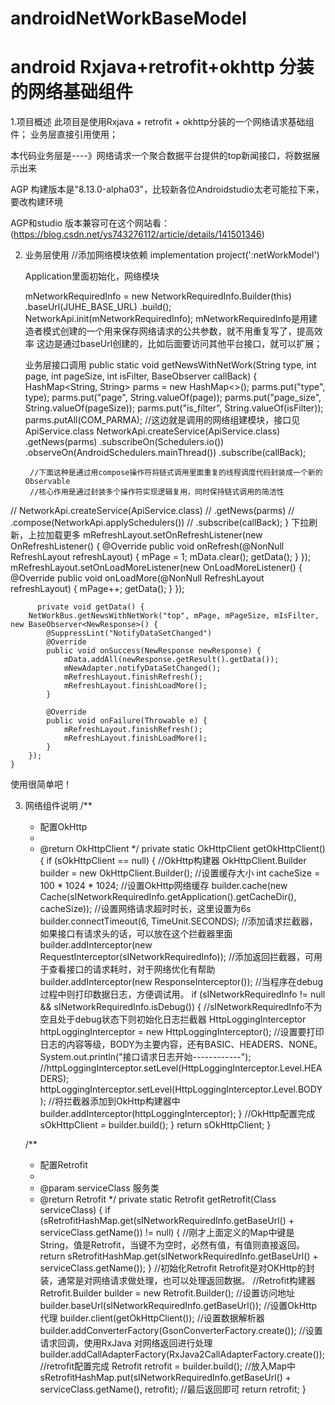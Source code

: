 # androidNetWorkBaseModel
# android Rxjava+retrofit+okhttp 分装的网络基础组件

1.项目概述
此项目是使用Rxjava + retrofit + okhttp分装的一个网络请求基础组件；
业务层直接引用使用；

本代码业务层是----》网络请求一个聚合数据平台提供的top新闻接口，将数据展示出来

AGP 构建版本是"8.13.0-alpha03"，比较新各位Androidstudio太老可能拉下来，要改构建环境

AGP和studio 版本兼容可在这个网站看：(https://blog.csdn.net/ys743276112/article/details/141501346)

2. 业务层使用
   //添加网络模块依赖
    implementation project(':netWorkModel')

   Application里面初始化，网络模块
   
    mNetworkRequiredInfo = new NetworkRequiredInfo.Builder(this)
                .baseUrl(JUHE_BASE_URL)
                .build();
        NetworkApi.init(mNetworkRequiredInfo);
    mNetworkRequiredInfo是用建造者模式创建的一个用来保存网络请求的公共参数，就不用重复写了，提高效率
    这边是通过baseUrl创建的，比如后面要访问其他平台接口，就可以扩展；
   
   业务层接口调用
    public static void getNewsWithNetWork(String type, int page, int pageSize, int isFilter, BaseObserver<NewResponse> callBack) {
        HashMap<String, String> parms = new HashMap<>();
        parms.put("type", type);
        parms.put("page", String.valueOf(page));
        parms.put("page_size", String.valueOf(pageSize));
        parms.put("is_filter", String.valueOf(isFilter));
        parms.putAll(COM_PARMA);
   //这边就是调用的网络组建模块，接口见ApiService.class
        NetworkApi.createService(ApiService.class)
                .getNews(parms)
                .subscribeOn(Schedulers.io())
                .observeOn(AndroidSchedulers.mainThread())
                .subscribe(callBack);

        //下面这种是通过用compose操作符将链式调用里面重复的线程调度代码封装成一个新的Observable
        //核心作用是通过封装多个操作符实现逻辑复用，同时保持链式调用的简洁性
//        NetworkApi.createService(ApiService.class)
//                .getNews(parms)
//                .compose(NetworkApi.<NewResponse>applySchedulers())
//                .subscribe(callBack);
    }
    下拉刷新，上拉加载更多
     mRefreshLayout.setOnRefreshListener(new OnRefreshListener() {
            @Override
            public void onRefresh(@NonNull RefreshLayout refreshLayout) {
                mPage = 1;
                mData.clear();
                getData();
            }
        });
        mRefreshLayout.setOnLoadMoreListener(new OnLoadMoreListener() {
            @Override
            public void onLoadMore(@NonNull RefreshLayout refreshLayout) {
                mPage++;
                getData();
            }
        });

          private void getData() {
        NetWorkBus.getNewsWithNetWork("top", mPage, mPageSize, mIsFilter, new BaseObserver<NewResponse>() {
            @SuppressLint("NotifyDataSetChanged")
            @Override
            public void onSuccess(NewResponse newResponse) {
                mData.addAll(newResponse.getResult().getData());
                mNewAdapter.notifyDataSetChanged();
                mRefreshLayout.finishRefresh();
                mRefreshLayout.finishLoadMore();
            }

            @Override
            public void onFailure(Throwable e) {
                mRefreshLayout.finishRefresh();
                mRefreshLayout.finishLoadMore();
            }
        });
    }
使用很简单吧！

3. 网络组件说明
        /**
     * 配置OkHttp
     *
     * @return OkHttpClient
     */
    private static OkHttpClient getOkHttpClient() {
        if (sOkHttpClient == null) {
            //OkHttp构建器
            OkHttpClient.Builder builder = new OkHttpClient.Builder();
            //设置缓存大小
            int cacheSize = 100 * 1024 * 1024;
            //设置OkHttp网络缓存
            builder.cache(new Cache(sINetworkRequiredInfo.getApplication().getCacheDir(), cacheSize));
            //设置网络请求超时时长，这里设置为6s
            builder.connectTimeout(6, TimeUnit.SECONDS);
            //添加请求拦截器，如果接口有请求头的话，可以放在这个拦截器里面
            builder.addInterceptor(new RequestInterceptor(sINetworkRequiredInfo));
            //添加返回拦截器，可用于查看接口的请求耗时，对于网络优化有帮助
            builder.addInterceptor(new ResponseInterceptor());
            //当程序在debug过程中则打印数据日志，方便调试用。
            if (sINetworkRequiredInfo != null && sINetworkRequiredInfo.isDebug()) {
                //sINetworkRequiredInfo不为空且处于debug状态下则初始化日志拦截器
                HttpLoggingInterceptor httpLoggingInterceptor = new HttpLoggingInterceptor();
                //设置要打印日志的内容等级，BODY为主要内容，还有BASIC、HEADERS、NONE。
                System.out.println("接口请求日志开始------------");
                //httpLoggingInterceptor.setLevel(HttpLoggingInterceptor.Level.HEADERS);
                httpLoggingInterceptor.setLevel(HttpLoggingInterceptor.Level.BODY);
                //将拦截器添加到OkHttp构建器中
                builder.addInterceptor(httpLoggingInterceptor);
            }
            //OkHttp配置完成
            sOkHttpClient = builder.build();
        }
        return sOkHttpClient;
    }

    /**
     * 配置Retrofit
     *
     * @param serviceClass 服务类
     * @return Retrofit
     */
    private static Retrofit getRetrofit(Class serviceClass) {
        if (sRetrofitHashMap.get(sINetworkRequiredInfo.getBaseUrl() + serviceClass.getName()) != null) {
            //刚才上面定义的Map中键是String，值是Retrofit，当键不为空时，必然有值，有值则直接返回。
            return sRetrofitHashMap.get(sINetworkRequiredInfo.getBaseUrl() + serviceClass.getName());
        }
        //初始化Retrofit  Retrofit是对OKHttp的封装，通常是对网络请求做处理，也可以处理返回数据。
        //Retrofit构建器
        Retrofit.Builder builder = new Retrofit.Builder();
        //设置访问地址
        builder.baseUrl(sINetworkRequiredInfo.getBaseUrl());
        //设置OkHttp代理
        builder.client(getOkHttpClient());
        //设置数据解析器
        builder.addConverterFactory(GsonConverterFactory.create());
        //设置请求回调，使用RxJava 对网络返回进行处理
        builder.addCallAdapterFactory(RxJava2CallAdapterFactory.create());
        //retrofit配置完成
        Retrofit retrofit = builder.build();
        //放入Map中
        sRetrofitHashMap.put(sINetworkRequiredInfo.getBaseUrl() + serviceClass.getName(), retrofit);
        //最后返回即可
        return retrofit;
    }



